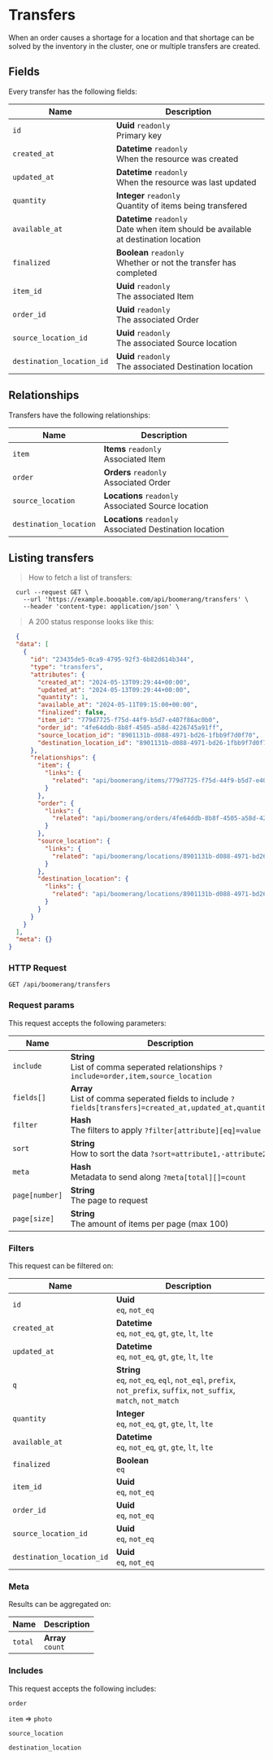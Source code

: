 # Transfers

When an order causes a shortage for a location and that shortage can be solved by the inventory in the cluster, one or multiple transfers are created.

## Fields
Every transfer has the following fields:

Name | Description
-- | --
`id` | **Uuid** `readonly`<br>Primary key
`created_at` | **Datetime** `readonly`<br>When the resource was created
`updated_at` | **Datetime** `readonly`<br>When the resource was last updated
`quantity` | **Integer** `readonly`<br>Quantity of items being transfered
`available_at` | **Datetime** `readonly`<br>Date when item should be available at destination location
`finalized` | **Boolean** `readonly`<br>Whether or not the transfer has completed
`item_id` | **Uuid** `readonly`<br>The associated Item
`order_id` | **Uuid** `readonly`<br>The associated Order
`source_location_id` | **Uuid** `readonly`<br>The associated Source location
`destination_location_id` | **Uuid** `readonly`<br>The associated Destination location


## Relationships
Transfers have the following relationships:

Name | Description
-- | --
`item` | **Items** `readonly`<br>Associated Item
`order` | **Orders** `readonly`<br>Associated Order
`source_location` | **Locations** `readonly`<br>Associated Source location
`destination_location` | **Locations** `readonly`<br>Associated Destination location


## Listing transfers



> How to fetch a list of transfers:

```shell
  curl --request GET \
    --url 'https://example.booqable.com/api/boomerang/transfers' \
    --header 'content-type: application/json' \
```

> A 200 status response looks like this:

```json
  {
  "data": [
    {
      "id": "23435de5-0ca9-4795-92f3-6b82d614b344",
      "type": "transfers",
      "attributes": {
        "created_at": "2024-05-13T09:29:44+00:00",
        "updated_at": "2024-05-13T09:29:44+00:00",
        "quantity": 1,
        "available_at": "2024-05-11T09:15:00+00:00",
        "finalized": false,
        "item_id": "779d7725-f75d-44f9-b5d7-e407f86ac0b0",
        "order_id": "4fe64ddb-8b8f-4505-a58d-4226745a91ff",
        "source_location_id": "8901131b-d088-4971-bd26-1fbb9f7d0f70",
        "destination_location_id": "8901131b-d088-4971-bd26-1fbb9f7d0f70"
      },
      "relationships": {
        "item": {
          "links": {
            "related": "api/boomerang/items/779d7725-f75d-44f9-b5d7-e407f86ac0b0"
          }
        },
        "order": {
          "links": {
            "related": "api/boomerang/orders/4fe64ddb-8b8f-4505-a58d-4226745a91ff"
          }
        },
        "source_location": {
          "links": {
            "related": "api/boomerang/locations/8901131b-d088-4971-bd26-1fbb9f7d0f70"
          }
        },
        "destination_location": {
          "links": {
            "related": "api/boomerang/locations/8901131b-d088-4971-bd26-1fbb9f7d0f70"
          }
        }
      }
    }
  ],
  "meta": {}
}
```

### HTTP Request

`GET /api/boomerang/transfers`

### Request params

This request accepts the following parameters:

Name | Description
-- | --
`include` | **String** <br>List of comma seperated relationships `?include=order,item,source_location`
`fields[]` | **Array** <br>List of comma seperated fields to include `?fields[transfers]=created_at,updated_at,quantity`
`filter` | **Hash** <br>The filters to apply `?filter[attribute][eq]=value`
`sort` | **String** <br>How to sort the data `?sort=attribute1,-attribute2`
`meta` | **Hash** <br>Metadata to send along `?meta[total][]=count`
`page[number]` | **String** <br>The page to request
`page[size]` | **String** <br>The amount of items per page (max 100)


### Filters

This request can be filtered on:

Name | Description
-- | --
`id` | **Uuid** <br>`eq`, `not_eq`
`created_at` | **Datetime** <br>`eq`, `not_eq`, `gt`, `gte`, `lt`, `lte`
`updated_at` | **Datetime** <br>`eq`, `not_eq`, `gt`, `gte`, `lt`, `lte`
`q` | **String** <br>`eq`, `not_eq`, `eql`, `not_eql`, `prefix`, `not_prefix`, `suffix`, `not_suffix`, `match`, `not_match`
`quantity` | **Integer** <br>`eq`, `not_eq`, `gt`, `gte`, `lt`, `lte`
`available_at` | **Datetime** <br>`eq`, `not_eq`, `gt`, `gte`, `lt`, `lte`
`finalized` | **Boolean** <br>`eq`
`item_id` | **Uuid** <br>`eq`, `not_eq`
`order_id` | **Uuid** <br>`eq`, `not_eq`
`source_location_id` | **Uuid** <br>`eq`, `not_eq`
`destination_location_id` | **Uuid** <br>`eq`, `not_eq`


### Meta

Results can be aggregated on:

Name | Description
-- | --
`total` | **Array** <br>`count`


### Includes

This request accepts the following includes:

`order`


`item` => 
`photo`




`source_location`


`destination_location`





